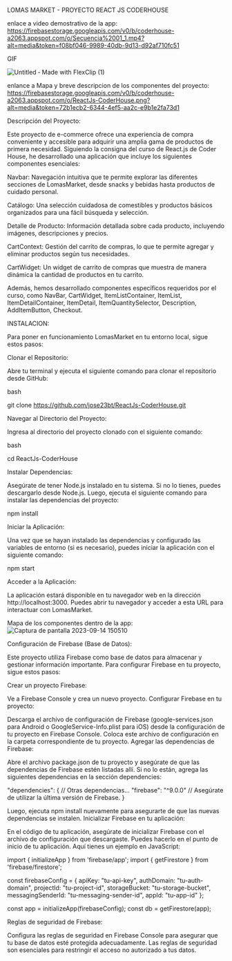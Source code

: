 LOMAS MARKET - PROYECTO REACT JS CODERHOUSE

enlace a video demostrativo de la app: https://firebasestorage.googleapis.com/v0/b/coderhouse-a2063.appspot.com/o/Secuencia%2001_1.mp4?alt=media&token=f08bf046-9989-40db-9d13-d92af710fc51

GIF

![Untitled ‑ Made with FlexClip (1)](https://github.com/jose23bt/ReactJs-CoderHouse/assets/117915069/8d345cdb-83a6-4eef-892c-b5c74dafcf65)

enlance a Mapa y breve descripcion de los componentes del proyecto: https://firebasestorage.googleapis.com/v0/b/coderhouse-a2063.appspot.com/o/ReactJs-CoderHouse.png?alt=media&token=72b1ecb2-6344-4ef5-aa2c-e9b1e2fa73d1


Descripción del Proyecto:

Este proyecto de e-commerce ofrece una experiencia de compra conveniente y accesible para adquirir una amplia gama de productos de primera necesidad. Siguiendo la consigna del curso de React.js de Coder House, he desarrollado una aplicación que incluye los siguientes componentes esenciales:

Navbar: Navegación intuitiva que te permite explorar las diferentes secciones de LomasMarket, desde snacks y bebidas hasta productos de cuidado personal.

Catálogo: Una selección cuidadosa de comestibles y productos básicos organizados para una fácil búsqueda y selección.

Detalle de Producto: Información detallada sobre cada producto, incluyendo imágenes, descripciones y precios.

CartContext: Gestión del carrito de compras, lo que te permite agregar y eliminar productos según tus necesidades.

CartWidget: Un widget de carrito de compras que muestra de manera dinámica la cantidad de productos en tu carrito.

Además, hemos desarrollado componentes específicos requeridos por el curso, como NavBar, CartWidget, ItemListContainer, ItemList, ItemDetailContainer, ItemDetail, ItemQuantitySelector, Description, AddItemButton, Checkout.



INSTALACION:

Para poner en funcionamiento LomasMarket en tu entorno local, sigue estos pasos:

Clonar el Repositorio:

Abre tu terminal y ejecuta el siguiente comando para clonar el repositorio desde GitHub:

bash

git clone https://github.com/jose23bt/ReactJs-CoderHouse.git

Navegar al Directorio del Proyecto:

Ingresa al directorio del proyecto clonado con el siguiente comando:

bash

cd ReactJs-CoderHouse


Instalar Dependencias:

Asegúrate de tener Node.js instalado en tu sistema. Si no lo tienes, puedes descargarlo desde Node.js.
Luego, ejecuta el siguiente comando para instalar las dependencias del proyecto:

npm install

Iniciar la Aplicación:

Una vez que se hayan instalado las dependencias y configurado las variables de entorno (si es necesario), puedes iniciar la aplicación con el siguiente comando:

npm start

Acceder a la Aplicación:

La aplicación estará disponible en tu navegador web en la dirección http://localhost:3000. Puedes abrir tu navegador y acceder a esta URL para interactuar con LomasMarket.

Mapa de los componentes dentro de la app:
![Captura de pantalla 2023-09-14 150510](https://github.com/jose23bt/ReactJs-CoderHouse/assets/117915069/f50393e7-7646-4be4-9cd7-f5f89f043411)

Configuración de Firebase (Base de Datos):

Este proyecto utiliza Firebase como base de datos para almacenar y gestionar información importante. Para configurar Firebase en tu proyecto, sigue estos pasos:

Crear un proyecto Firebase:

Ve a Firebase Console y crea un nuevo proyecto.
Configurar Firebase en tu proyecto:

Descarga el archivo de configuración de Firebase (google-services.json para Android o GoogleService-Info.plist para iOS) desde la configuración de tu proyecto en Firebase Console.
Coloca este archivo de configuración en la carpeta correspondiente de tu proyecto.
Agregar las dependencias de Firebase:

Abre el archivo package.json de tu proyecto y asegúrate de que las dependencias de Firebase estén listadas allí. Si no lo están, agrega las siguientes dependencias en la sección dependencies:

"dependencies": {
  // Otras dependencias...
  "firebase": "^9.0.0" // Asegúrate de utilizar la última versión de Firebase.
}

Luego, ejecuta npm install nuevamente para asegurarte de que las nuevas dependencias se instalen.
Inicializar Firebase en tu aplicación:

En el código de tu aplicación, asegúrate de inicializar Firebase con el archivo de configuración que descargaste. Puedes hacerlo en el punto de inicio de tu aplicación. Aquí tienes un ejemplo en JavaScript:

import { initializeApp } from 'firebase/app';
import { getFirestore } from 'firebase/firestore';

const firebaseConfig = {
  apiKey: "tu-api-key",
  authDomain: "tu-auth-domain",
  projectId: "tu-project-id",
  storageBucket: "tu-storage-bucket",
  messagingSenderId: "tu-messaging-sender-id",
  appId: "tu-app-id"
};

const app = initializeApp(firebaseConfig);
const db = getFirestore(app);

Reglas de seguridad de Firebase:

Configura las reglas de seguridad en Firebase Console para asegurar que tu base de datos esté protegida adecuadamente. Las reglas de seguridad son esenciales para restringir el acceso no autorizado a tus datos.

